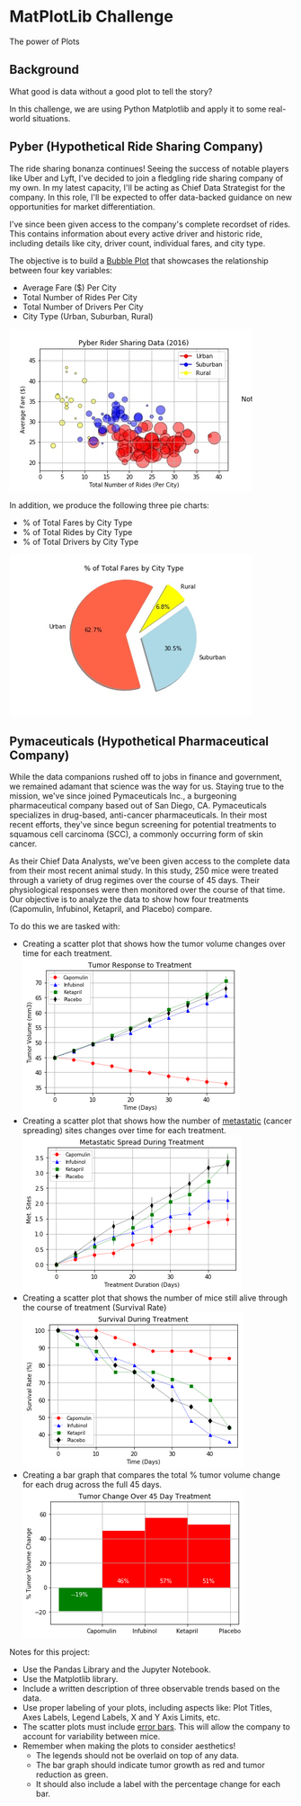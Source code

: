 # MatPlotLib Challenge
The power of Plots

## Background

What good is data without a good plot to tell the story?

In this challenge, we are using Python Matplotlib and apply it to some real-world situations. 

## Pyber (Hypothetical Ride Sharing Company)

The ride sharing bonanza continues! Seeing the success of notable players like Uber and Lyft, I've decided to join a fledgling ride sharing company of my own. 
In my latest capacity, I'll be acting as Chief Data Strategist for the company. In this role, I'll be expected to offer data-backed guidance on new opportunities for market differentiation.

I've since been given access to the company's complete recordset of rides. This contains information about every active driver and historic ride, including details like city, driver count, individual fares, and city type.

The objective is to build a [Bubble Plot](https://en.wikipedia.org/wiki/Bubble_chart) that showcases the relationship between four key variables:

* Average Fare ($) Per City
* Total Number of Rides Per City
* Total Number of Drivers Per City
* City Type (Urban, Suburban, Rural)

![Ride](Pyber/Images/Pyber_Rider_Sharing_Data.jpeg)

In addition, we produce the following three pie charts:

* % of Total Fares by City Type
* % of Total Rides by City Type
* % of Total Drivers by City Type

![Ride](Pyber/Images/Total_Fares_By_City.jpeg)


## Pymaceuticals (Hypothetical Pharmaceutical Company)

While the data companions rushed off to jobs in finance and government, we remained adamant that science was the way for us. Staying true to the mission, we've since joined Pymaceuticals Inc., a burgeoning pharmaceutical company based out of San Diego, CA. Pymaceuticals specializes in drug-based, anti-cancer pharmaceuticals. In their most recent efforts, they've since begun screening for potential treatments to squamous cell carcinoma (SCC), a commonly occurring form of skin cancer.

As their Chief Data Analysts, we've been given access to the complete data from their most recent animal study. In this study, 250 mice were treated through a variety of drug regimes over the course of 45 days. Their physiological responses were then monitored over the course of that time. Our objective is to analyze the data to show how four treatments (Capomulin, Infubinol, Ketapril, and Placebo) compare.

To do this we are tasked with:

* Creating a scatter plot that shows how the tumor volume changes over time for each treatment.
![treatments](Pymaceuticals/images/treatments.png)
* Creating a scatter plot that shows how the number of [metastatic](https://en.wikipedia.org/wiki/Metastasis) (cancer spreading) sites changes over time for each treatment.
![treatments](Pymaceuticals/images/during_treatments.png)
* Creating a scatter plot that shows the number of mice still alive through the course of treatment (Survival Rate)
![treatments](Pymaceuticals/images/survival.png)
* Creating a bar graph that compares the total % tumor volume change for each drug across the full 45 days.
![treatments](Pymaceuticals/images/45days.png)

Notes for this project:

* Use the Pandas Library and the Jupyter Notebook.
* Use the Matplotlib library.
* Include a written description of three observable trends based on the data.
* Use proper labeling of your plots, including aspects like: Plot Titles, Axes Labels, Legend Labels, X and Y Axis Limits, etc.
* The scatter plots must include [error bars](https://en.wikipedia.org/wiki/Error_bar). This will allow the company to account for variability between mice. 
* Remember when making the plots to consider aesthetics!
  * The legends should not be overlaid on top of any data.
  * The bar graph should indicate tumor growth as red and tumor reduction as green.
  * It should also include a label with the percentage change for each bar. 




